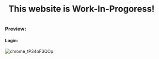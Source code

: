 <h1 align="center">
This website is Work-In-Progoress!
<h1/>


### Preview:
#### Login:
![chrome_tP34oF3QOp](https://user-images.githubusercontent.com/50775241/178158136-1a234e41-971a-431a-9c92-42ba5656bd91.png)
